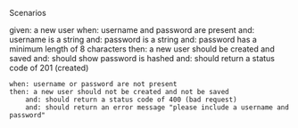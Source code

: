 Scenarios

given: a new user
when: username and password are present
and: username is a string
and: password is a string
and: password has a minimum length of 8 characters
then: a new user should be created and saved
and: should show password is hashed
and: should return a status code of 201 (created)

    when: username or password are not present
    then: a new user should not be created and not be saved
        and: should return a status code of 400 (bad request)
        and: should return an error message "please include a username and password"
